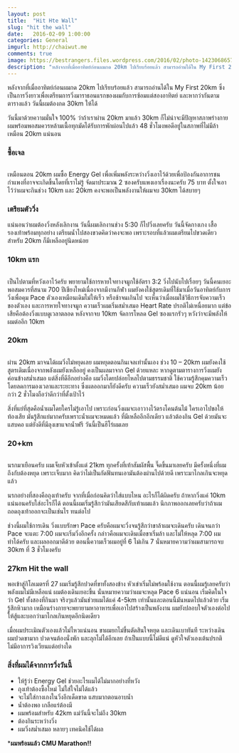 ```yaml
---
layout: post
title:  "Hit Hte Wall"
slug: "hit the wall"
date:   2016-02-09 1:00:00
categories: General
imgurl: http://chaiwut.me
comments: true
image: https://bestrangers.files.wordpress.com/2016/02/photo-1423068657086-889315a2eba8.jpeg
description: "หลังจากที่เมื่ออาทิตย์ก่อนผมกด 20km ไปเรียบร้อยแล้ว สามารถอ่านได้ใน My First 20km ซึ่งเป็นการวิ่งยาวเพื่อเตรียมการวิ่งมาราธอนแรกของผมกับการซ้อมแต่สองอาทิตย์ และหากว่ากันตามตารางแล้ว วันนี้ผมต้องกด 30km ให้ได้"
---
```

หลังจากที่เมื่ออาทิตย์ก่อนผมกด 20km ไปเรียบร้อยแล้ว สามารถอ่านได้ใน My First 20km ซึ่งเป็นการวิ่งยาวเพื่อเตรียมการวิ่งมาราธอนแรกของผมกับการซ้อมแต่สองอาทิตย์ และหากว่ากันตามตารางแล้ว วันนี้ผมต้องกด 30km ให้ได้

วันนี้มาด้วยความมั่นใจ 100% ว่าถ้าเราผ่าน 20km มาแล้ว 30km ก็ไม่น่าจะมีปัญหาสภาพร่างกายผมพร้อมพอสมควรหล้ามเนื้อทุกมัดได้รับการพักผ่อนไปแล้ว 48 ชั่วโมงพอดีอยู่ในสภาพที่ไม่มีล้าเหมือน 20km แน่นอน

### ซื้อเจล

<center><img src="https://bestrangers.files.wordpress.com/2016/02/gu-gels-enmasse.jpg?w=736" alt=""></center>

เหมือนตอน 20km ผมซื้อ Energy Gel เพื่อเพิ่มพลังระหว่างวิ่งเอาไว้ด้วยเพื่อป้องกันอาการชนกำแพงที่อาจจะเกิดขึ้นโดยที่เราไม่รู้ จัดมาประมาณ 2 ซองครับแพงเอาเรื่องนะครับ 75 บาท ตั้งใจเอาไว้ว่าผมจะกินช่วง 10km และ 20km คงจะพอเป็นพลังงานให้ผมจบ 30km ได้สบายๆ

### เตรียมตัววิ่ง

แน่นอนว่าผมต้องวิ่งหลังเลิกงาน วันนี้ผมเลิกงานช่วง 5:30 ก็ไปวิ่งเลยครับ วันนี้จัดกางเกง เสื้อ รองเท้าพร้อมทุกอย่าง เตรียมน้ำไปสองขวดคิดว่าคงจะพอ เพราะรอบที่แล้วผมเตรียมไปขวดเดียวสำหรับ 20km ก็มีเหลืออยู่นิดหน่อย

### 10km แรก

<center><img src="https://bestrangers.files.wordpress.com/2016/02/screen-shot-2559-02-09-at-11-15-12-pm.png?w=736" alt=""></center>

เป็นไปตามที่หวังเอาไว้ครับ พยายามใช้การหายใจทางจมูกใช้อัตรา 3:2 วิ่งไปนับไปเรื่อยๆ วันนี้คนเยอะพอสมควรที่สนาม 700 ปีเชียงใหม่เนื่องจากมีงานกีฬา ผมยังคงใช้สูตรเดิมที่ใช้มาเมื่อวันอาทิตย์กับการวิ่งเพื่อคุม Pace ตัวเองเหมือนเดิมไม่ให้เร็ว หรือช้าจนเกินไป จะเห็นว่าเมื่อผมใช้วิธีการจับความเร็วของตัวเอง และการหายใจทางจมูก ความเร็วผมเริ่มสม่ำเสมอ Heart Rate ปรกติไม่เหนื่อยมาก แต่ข้อเสียคือต้องวิ่งแบบดูเวลาตลอด หลังจากจบ 10km จัดการโหลด Gel ซองแรกรัวๆ หวังว่าจะมีพลังให้ผมต่ออีก 10km

### 20km

<center><img src="https://bestrangers.files.wordpress.com/2016/02/screen-shot-2559-02-09-at-11-20-05-pm.png?w=736" alt=""></center>

ผ่าน 20km มาจนได้ผมวิ่งไม่หยุดเลย ผมหยุดตอนกินเจลเท่านั้นเอง ช่วง 10 – 20km ผมยังคงใช้สูตรเดิมเนื่องจากพลังผมยังเหลืออยู่ คงเป็นผลมาจาก Gel ด้วยแหละ หากดูตามตารางการวิ่งผมยังค่อนข้างสม่ำเสมอ แต่สิ่งที่ดีอีกอย่างคือ ผมวิ่งโดยปล่อยไหลไปตามธรรมชาติ ใช้ความรู้สึกคุมความเร็ว โดยลดการมองเวลาและระยะทาง ซึ่งผลออกมาก็ยังดีครับ ความเร็วยังสม่ำเสมอ ผมจบ 20km น้อยกว่า 2 ชั่วโมงถือว่าดีกว่าที่ตั้งเป้าไว้

สิ่งที่แย่ที่สุดคือน้ำผมโดยใครไม่รู้เอาไป เพราะก่อนวิ่งผมจะเอาวางไว้ตรงโคนต้นไม้ ใครเอาไปขอให้ท้องเสีย มันรู้สึกแย่มากครับเพราะน้ำผมจะหมดแล้ว ที่มีเหลืออีกอึกเดียว แล้วต้องกิน Gel ด้วยมันจะแสบคอ แต่ยังดีที่มีลุงเขาแจกน้ำฟรี วันนี้เป็นฮีโร่ผมเลย

### 20+km

<center><img src="https://bestrangers.files.wordpress.com/2016/02/screen-shot-2559-02-09-at-11-24-09-pm.png?w=736" alt=""></center>

นรกมาเยือนครับ ผมเจ็บหัวเข้าตั้งแต่ 21km ทุกครั้งที่เท้าสัมผัสพื้น จี๊ดขึ้นมาเลยครับ มีครั้งหนึ่งที่ผมถึงกับต้องหยุด เพราะเจ็บมาก คิดว่าไม่เป็นกัดฟันทนเอามันต้องผ่านไปด้วยดี เพราะมาไกลเกินจะหยุดแล้ว

นรกอย่างที่สองคือถุงเท้าครับ จากที่เมื่อก่อนคิดว่าใส่แบบไหน อะไรก็ได้ผิดครับ ถ้าหากวิ่งแค่ 10km แน่นอนครับใส่อะไรก็ได้ ตอนนี้ผมเริ่มรู้สึกว่ามันเสียดสีกับเท้าผมแล้ว นึกภาพออกเลยครับว่าถ้าผมถอดถุงเท้าออกจะเป็นเช่นไร ทนต่อไป

ช่วงนี้ผมใช้การเดิน วิ่งแบบรักษา Pace ครับคือผมจะวิ่งจนรู้สึกว่าขาล้าผมจะเดินครับ เดินจนกว่า Pace จะแตะ 7:00 ผมจะเริ่มวิ่งอีกครั้ง กล่าวคือผมจะเดินเมื่อขาเริ่มล้า และไม่ให้หลุด 7:00 ผมทำได้ครับ และผลออกมาดีด้วย ตอนนี้ความเร็วผมอยู่ที่ 6 ไม่เกิน 7 นั่นหมายความว่าผมสามารถจบ 30km ที่ 3 ชั่วโมงครับ

### 27km Hit the wall

พอเข้าสู่กิโลเมตรที่ 27 ผมเริ่มรู้สึกปวดที่ขาทั้งสองข้าง หัวเข่าเริ่มไม่พร้อมใช้งาน ตอนนี้ผมรู้เลยครับว่าพลังผมไม่มีเหลือแน่ ผมต้องเดินเยอะขึ้น นั่นหมายความว่าผมจะหลุด Pace 6 แน่นอน เริ่มคิดในใจว่า Gel ทั้งสองที่กินมา จริงๆแล้วมันช่วยผมได้แค่ 4-5km เท่านั้นและตอนนี้มันหมดไปแล้วด้วย เริ่มรู้สึกหิวมาก เหมือนร่างกายจะพยายามหาอาหารเพื่อเอาไปสร้างเป็นพลังงาน ผมยังปลอบใจตัวเองต่อไปให้สู้และบอกว่ามาไกลเกินหยุดอีกนิดเดียว

เมื่อผมประเมิณตัวเองแล้วไม่ไหวแน่นอน ขาผมยกไม่ขึ้นตัดสินใจหยุด และเดินเบาทันที ระหว่างเดินผมปวดขามาก ปวดจนต้องนั่งพัก และลุกไม่ได้อีกเลย ถ้าเป็นแบบนี้ไม่ดีแน่ ดูหัวใจตัวเองเต้นปรกติ ไม่มีอาการวิงเวียนแต่อย่างใด

### สิ่งที่ผมได้จากการวิ่งวันนี้

- ให้รู้ว่า Energy Gel ช่วยอะไรผมได้ไม่มากอย่างที่หวัง
- ถุงเท้าต้องซื้อใหม่ ไม่ใส่ใจไม่ได้แล้ว
- จะไม่ใส่กางเกงในวิ่งอีกเด็ดขาด แสบมากตอนอาบน้ำ
- น้ำต้องพอ เกลือแร่ต้องมี
- ผมพร้อมสำหรับ 42km แม่วันนี้จะไม่ถึง 30km
- ต้องกินระหว่างวิ่ง
- ผมวิ่งสม่ำเสมอ หลายๆ เทคนิคใช้ได้ผล

***ผมพร้อมแล้ว CMU Marathon!!**